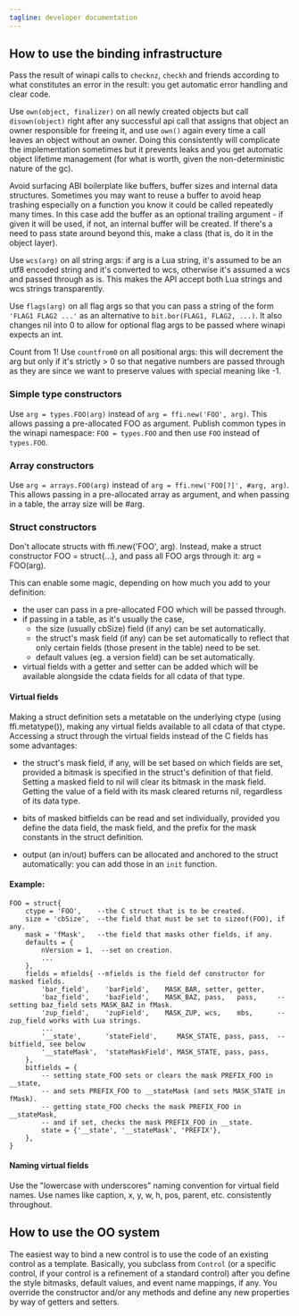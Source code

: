 ```yaml
---
tagline: developer documentation
---
```


## How to use the binding infrastructure

Pass the result of winapi calls to `checknz`, `checkh` and friends according
to what constitutes an error in the result: you get automatic error handling
and clear code.

Use `own(object, finalizer)` on all newly created objects but call
`disown(object)` right after any successful api call that assigns that object
an owner responsible for freeing it, and use `own()` again every time a call
leaves an object without an owner. Doing this consistently will complicate
the implementation sometimes but it prevents leaks and you get automatic object
lifetime management (for what is worth, given the non-deterministic nature
of the gc).

Avoid surfacing ABI boilerplate like buffers, buffer sizes and internal data
structures. Sometimes you may want to reuse a buffer to avoid heap trashing
especially on a function you know it could be called repeatedly many times.
In this case add the buffer as an optional trailing argument - if given it
will be used, if not, an internal buffer will be created. If there's a need
to pass state around beyond this, make a class (that is, do it in the
object layer).

Use `wcs(arg)` on all string args: if arg is a Lua string, it's assumed to be
an utf8 encoded string and it's converted to wcs, otherwise it's assumed a
wcs and passed through as is. This makes the API accept both Lua strings and
wcs strings transparently.

Use `flags(arg)` on all flag args so that you can pass a string of the form
`'FLAG1 FLAG2 ...'` as an alternative to `bit.bor(FLAG1, FLAG2, ...)`. It
also changes nil into 0 to allow for optional flag args to be passed where
winapi expects an int.

Count from 1! Use `countfrom0` on all positional args: this will decrement
the arg but only if it's strictly > 0 so that negative numbers are passed
through as they are since we want to preserve values with special meaning
like -1.

### Simple type constructors

Use `arg = types.FOO(arg)` instead of `arg = ffi.new('FOO', arg)`.
This allows passing a pre-allocated FOO as argument. Publish
common types in the winapi namespace: `FOO = types.FOO` and then use `FOO`
instead of `types.FOO`.

### Array constructors

Use `arg = arrays.FOO(arg)` instead of `arg = ffi.new('FOO[?]', #arg, arg)`.
This allows passing in a pre-allocated array as argument, and when passing
in a table, the array size will be #arg.

### Struct constructors

Don't allocate structs with ffi.new('FOO', arg). Instead, make a struct
constructor FOO = struct{...}, and pass all FOO args through it: arg = FOO(arg).

This can enable some magic, depending on how much you add to your definition:

  * the user can pass in a pre-allocated FOO which will be passed through.
  * if passing in a table, as it's usually the case,
    * the size (usually cbSize) field (if any) can be set automatically.
    * the struct's mask field (if any) can be set automatically to reflect
	 that only certain fields (those present in the table) need to be set.
	 * default values (eg. a version field) can be set automatically.
  * virtual fields with a getter and setter can be added which will be
  available alongside the cdata fields for all cdata of that type.

#### Virtual fields

Making a struct definition sets a metatable on the underlying ctype
(using ffi.metatype()), making any virtual fields available to all cdata
of that ctype. Accessing a struct through the virtual fields instead of the
C fields has some advantages:

  * the struct's mask field, if any, will be set based on which fields are
  set, provided a bitmask is specified in the struct's definition of that
  field. Setting a masked field to nil will clear its bitmask in the mask
  field. Getting the value of a field with its mask cleared returns nil,
  regardless of its data type.

  * bits of masked bitfields can be read and set individually, provided you
    define the data field, the mask field, and the prefix for the mask
    constants in the struct definition.

  * output (an in/out) buffers can be allocated and anchored to the struct
  automatically: you can add those in an `init` function.

#### Example:

~~~{.lua}
FOO = struct{
	ctype = 'FOO',    --the C struct that is to be created.
	size = 'cbSize',  --the field that must be set to sizeof(FOO), if any.
	mask = 'fMask',   --the field that masks other fields, if any.
	defaults = {
		nVersion = 1,  --set on creation.
		...
	},
	fields = mfields{ --mfields is the field def constructor for masked fields.
		'bar_field',    'barField',    MASK_BAR, setter, getter,
		'baz_field',    'bazField',    MASK_BAZ, pass,   pass,     -- setting baz_field sets MASK_BAZ in fMask.
		'zup_field',    'zupField',    MASK_ZUP, wcs,    mbs,      -- zup_field works with Lua strings.
		...
		'__state',      'stateField',     MASK_STATE, pass, pass,  -- bitfield, see below
		'__stateMask',  'stateMaskField', MASK_STATE, pass, pass,
	},
	bitfields = {
		-- setting state_FOO sets or clears the mask PREFIX_FOO in __state,
		-- and sets PREFIX_FOO to __stateMask (and sets MASK_STATE in fMask).
		-- getting state_FOO checks the mask PREFIX_FOO in __stateMask,
		-- and if set, checks the mask PREFIX_FOO in __state.
		state = {'__state', '__stateMask', 'PREFIX'},
	},
}
~~~

#### Naming virtual fields

Use the "lowercase with underscores" naming convention for virtual field names.
Use names like caption, x, y, w, h, pos, parent, etc. consistently throughout.

## How to use the OO system

The easiest way to bind a new control is to use the code of an existing
control as a template. Basically, you subclass from `Control` (or a specific
control, if your control is a refinement of a standard control) after you
define the style bitmasks, default values, and event name mappings, if any.
You override the constructor and/or any methods and define any new properties
by way of getters and setters.

